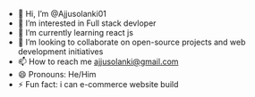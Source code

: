 - 👋 Hi, I’m @Ajjusolanki01
- 👀 I’m interested in Full stack devloper
- 🌱 I’m currently learning  react js
- 💞️ I’m looking to collaborate on open-source projects and web development initiatives
- 📫 How to reach me ajjusolanki@gmail.com
- 😄 Pronouns: He/Him
- ⚡ Fun fact: i can e-commerce website build 

<!---
Ajjusolanki01/Ajjusolanki01 is a ✨ special ✨ repository because its `README.md` (this file) appears on your GitHub profile.
You can click the Preview link to take a look at your changes.
--->
